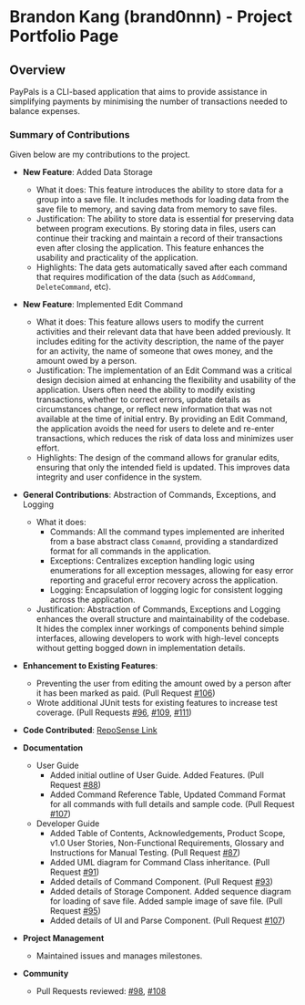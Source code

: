 # Brandon Kang (brand0nnn) - Project Portfolio Page

## Overview
PayPals is a CLI-based application that aims to provide assistance in simplifying payments by minimising the number of transactions needed to balance expenses.

### Summary of Contributions

Given below are my contributions to the project.

* **New Feature**: Added Data Storage
  * What it does: This feature introduces the ability to store data for a group into a save file. It includes methods for 
    loading data from the save file to memory, and saving data from memory to save files.
  * Justification: The ability to store data is essential for preserving data between program executions. By storing data in files,
    users can continue their tracking and maintain a record of their transactions even after closing the application. This feature enhances
    the usability and practicality of the application.
  * Highlights: The data gets automatically saved after each command that requires modification of the data 
    (such as `AddCommand`, `DeleteCommand`, etc).


* **New Feature**: Implemented Edit Command
  * What it does: This feature allows users to modify the current activities and their relevant data that have been added previously.
    It includes editing for the activity description, the name of the payer for an activity, the name of someone that owes money, 
    and the amount owed by a person.
  * Justification: The implementation of an Edit Command was a critical design decision aimed at enhancing the flexibility 
    and usability of the application. Users often need the ability to modify existing transactions, whether to correct errors, 
    update details as circumstances change, or reflect new information that was not available at the time of initial entry. 
    By providing an Edit Command, the application avoids the need for users to delete and re-enter transactions, which reduces 
    the risk of data loss and minimizes user effort. 
  * Highlights: The design of the command allows for granular edits, ensuring
    that only the intended field is updated. This improves data integrity and user confidence in the system.


* **General Contributions**: Abstraction of Commands, Exceptions, and Logging
  * What it does:
    * Commands: All the command types implemented are inherited from a base abstract class `Comamnd`, providing a standardized 
      format for all commands in the application.
    * Exceptions: Centralizes exception handling logic using enumerations for all exception messages, allowing for easy error
      reporting and graceful error recovery across the application.
    * Logging: Encapsulation of logging logic for consistent logging across the application.
  * Justification: Abstraction of Commands, Exceptions and Logging enhances the overall structure and maintainability of the codebase.
    It hides the complex inner workings of components behind simple interfaces, allowing developers to work with 
    high-level concepts without getting bogged down in implementation details.


* **Enhancement to Existing Features**:
  * Preventing the user from editing the amount owed by a person after it has been marked as paid. (Pull Request [#106](https://github.com/AY2425S2-CS2113-T13-2/tp/pull/106))
  * Wrote additional JUnit tests for existing features to increase test coverage. (Pull Requests [#96](https://github.com/AY2425S2-CS2113-T13-2/tp/pull/96), 
    [#109](https://github.com/AY2425S2-CS2113-T13-2/tp/pull/109), [#111](https://github.com/AY2425S2-CS2113-T13-2/tp/pull/111))


* **Code Contributed**: [RepoSense Link](https://nus-cs2113-ay2425s2.github.io/tp-dashboard/?search=brand0nnn&breakdown=true)


* **Documentation**
  * User Guide
    * Added initial outline of User Guide. Added Features. (Pull Request [#88](https://github.com/AY2425S2-CS2113-T13-2/tp/pull/88))
    * Added Command Reference Table, Updated Command Format for all commands with full details and sample code.
      (Pull Request [#107](https://github.com/AY2425S2-CS2113-T13-2/tp/pull/107))
  * Developer Guide
    * Added Table of Contents, Acknowledgements, Product Scope, v1.0 User Stories, Non-Functional Requirements, Glossary and 
      Instructions for Manual Testing. (Pull Request [#87](https://github.com/AY2425S2-CS2113-T13-2/tp/pull/87))
    * Added UML diagram for Command Class inheritance. (Pull Request [#91](https://github.com/AY2425S2-CS2113-T13-2/tp/pull/91))
    * Added details of Command Component. (Pull Request [#93](https://github.com/AY2425S2-CS2113-T13-2/tp/pull/93))
    * Added details of Storage Component. Added sequence diagram for loading of save file. Added sample image of save file. 
      (Pull Request [#95](https://github.com/AY2425S2-CS2113-T13-2/tp/pull/95))
    * Added details of UI and Parse Component. (Pull Request [#107](https://github.com/AY2425S2-CS2113-T13-2/tp/pull/107))


* **Project Management**
  * Maintained issues and manages milestones.

* **Community**
  * Pull Requests reviewed: [#98](https://github.com/AY2425S2-CS2113-T13-2/tp/pull/98), [#108](https://github.com/AY2425S2-CS2113-T13-2/tp/pull/108)